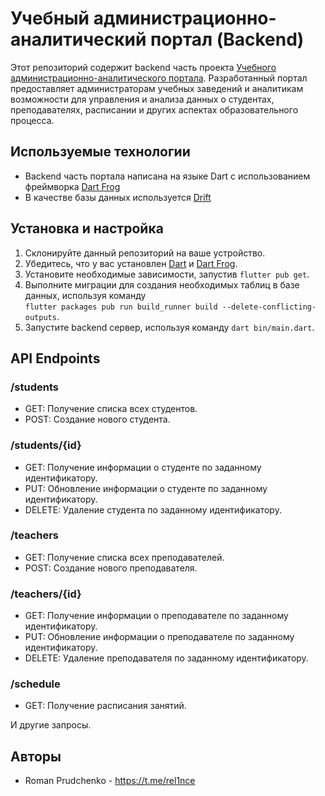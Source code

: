 # Учебный администрационно-аналитический портал (Backend)

Этот репозиторий содержит backend часть проекта [Учебного администрационно-аналитического портала](https://github.com/rel1nce/university_io). Разработанный портал предоставляет администраторам учебных заведений и аналитикам возможности для управления и анализа данных о студентах, преподавателях, расписании и других аспектах образовательного процесса.

## Используемые технологии

* Backend часть портала написана на языке Dart с использованием фреймворка [Dart Frog](https://dartfrog.vgv.dev/) <br>
* В качестве базы данных используется [Drift](https://pub.dev/packages/drift)

## Установка и настройка

1. Склонируйте данный репозиторий на ваше устройство.
2. Убедитесь, что у вас установлен [Dart](https://dart.dev/) и [Dart Frog](https://dartfrog.vgv.dev/).
3. Установите необходимые зависимости, запустив `flutter pub get`.
4. Выполните миграции для создания необходимых таблиц в базе данных, используя команду <br> `flutter packages pub run build_runner build --delete-conflicting-outputs`.
5. Запустите backend сервер, используя команду `dart bin/main.dart`.

## API Endpoints

### /students
- GET: Получение списка всех студентов.
- POST: Создание нового студента.

### /students/{id}
- GET: Получение информации о студенте по заданному идентификатору.
- PUT: Обновление информации о студенте по заданному идентификатору.
- DELETE: Удаление студента по заданному идентификатору.

### /teachers
- GET: Получение списка всех преподавателей.
- POST: Создание нового преподавателя.

### /teachers/{id}
- GET: Получение информации о преподавателе по заданному идентификатору.
- PUT: Обновление информации о преподавателе по заданному идентификатору.
- DELETE: Удаление преподавателя по заданному идентификатору.

### /schedule
- GET: Получение расписания занятий.

И другие запросы.

## Авторы
- Roman Prudchenko - https://t.me/rel1nce

